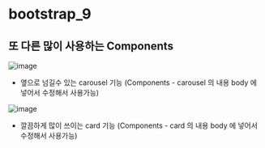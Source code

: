 # bootstrap_9
## 또 다른 많이 사용하는 Components

![image](https://user-images.githubusercontent.com/37132897/158343644-ba48dfc0-5924-4aa2-addf-4ab2208d7b4c.png)
- 옆으로 넘길수 있는 carousel 기능 (Components - carousel 의 내용 body 에 넣어서 수정해서 사용가능)


![image](https://user-images.githubusercontent.com/37132897/158343599-9ecdae21-4073-4f2e-a177-d5f10be12a24.png)
- 깔끔하게 많이 쓰이는 card 기능 (Components - card 의 내용 body 에 넣어서 수정해서 사용가능)
